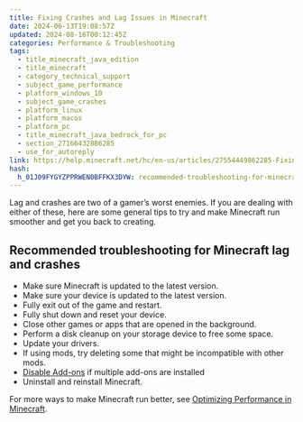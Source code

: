 ```yaml
---
title: Fixing Crashes and Lag Issues in Minecraft
date: 2024-06-13T19:08:57Z
updated: 2024-08-16T00:12:45Z
categories: Performance & Troubleshooting
tags:
  - title_minecraft_java_edition
  - title_minecraft
  - category_technical_support
  - subject_game_performance
  - platform_windows_10
  - subject_game_crashes
  - platform_linux
  - platform_macos
  - platform_pc
  - title_minecraft_java_bedrock_for_pc
  - section_27166432886285
  - use_for_autoreply
link: https://help.minecraft.net/hc/en-us/articles/27554449862285-Fixing-Crashes-and-Lag-Issues-in-Minecraft
hash:
  h_01J09FYGYZPPRWEN0BFFKX3DYW: recommended-troubleshooting-for-minecraft-lag-and-crashes
---
```


Lag and crashes are two of a gamer’s worst enemies. If you are dealing with either of these, here are some general tips to try and make Minecraft run smoother and get you back to creating.

## Recommended troubleshooting for Minecraft lag and crashes

- Make sure Minecraft is updated to the latest version.
- Make sure your device is updated to the latest version.
- Fully exit out of the game and restart.
- Fully shut down and reset your device.
- Close other games or apps that are opened in the background.
- Perform a disk cleanup on your storage device to free some space.
- Update your drivers.
- If using mods, try deleting some that might be incompatible with other mods.
- [Disable Add-ons](../Minecraft-Marketplace-Content/Disabling-Minecraft-Add-Ons.md) if multiple add-ons are installed
- Uninstall and reinstall Minecraft.

For more ways to make Minecraft run better, see [Optimizing Performance in Minecraft](./Optimizing-Video-Settings-and-Performance-in-Minecraft.md).
